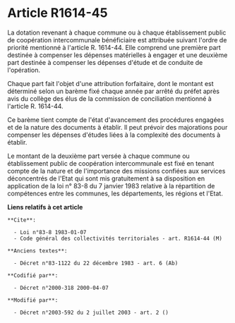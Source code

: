 # Article R1614-45

La dotation revenant à chaque commune ou à chaque établissement public de coopération intercommunale bénéficiaire est
attribuée suivant l'ordre de priorité mentionné à l'article R. 1614-44. Elle comprend une première part destinée à compenser
les dépenses matérielles à engager et une deuxième part destinée à compenser les dépenses d'étude et de conduite de
l'opération.

Chaque part fait l'objet d'une attribution forfaitaire, dont le montant est déterminé selon un barème fixé chaque année par
arrêté du préfet après avis du collège des élus de la commission de conciliation mentionné à l'article R. 1614-44.

Ce barème tient compte de l'état d'avancement des procédures engagées et de la nature des documents à établir. Il peut
prévoir des majorations pour compenser les dépenses d'études liées à la complexité des documents à établir.

Le montant de la deuxième part versée à chaque commune ou établissement public de coopération intercommunale est fixé en
tenant compte de la nature et de l'importance des missions confiées aux services déconcentrés de l'Etat qui sont mis
gratuitement à sa disposition en application de la loi n° 83-8 du 7 janvier 1983 relative à la répartition de compétences
entre les communes, les départements, les régions et l'Etat.

**Liens relatifs à cet article**

	**Cite**:

	  - Loi n°83-8 1983-01-07
	  - Code général des collectivités territoriales - art. R1614-44 (M)

	**Anciens textes**:

	  - Décret n°83-1122 du 22 décembre 1983 - art. 6 (Ab)

	**Codifié par**:

	  - Décret n°2000-318 2000-04-07

	**Modifié par**:

	  - Décret n°2003-592 du 2 juillet 2003 - art. 2 ()
